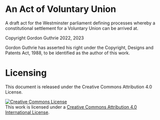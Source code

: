 # An Act of Voluntary Union

A draft act for the Westminster parliament defining processes whereby a constitutional settlement for a Voluntary Union can be arrived at.

Copyright Gordon Guthrie 2022, 2023

Gordon Guthrie has asserted his right under the Copyright, Designs and Patents Act, 1988, to be identified as the author of this work.

# Licensing

This document is released under the Creative Commons Attribution 4.0 License.

<a rel="license" href="http://creativecommons.org/licenses/by/4.0/"><img alt="Creative Commons License" style="border-width:0" src="https://i.creativecommons.org/l/by/4.0/88x31.png" /></a><br />This work is licensed under a <a rel="license" href="http://creativecommons.org/licenses/by/4.0/">Creative Commons Attribution 4.0 International License</a>.
